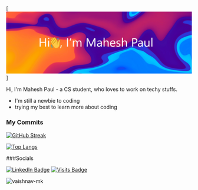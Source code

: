 [![Mahesh Paul's GitHub Banner](./profilebanner.png)]



Hi, I'm Mahesh Paul - a CS student, who loves to work on techy stuffs.

- I'm still a newbie to coding
- trying my best to learn more about coding

### My Commits
[![GitHub Streak](https://github-readme-streak-stats.herokuapp.com?user=CityIsBetter&theme=tokyonight&mode=weekly&background=000000C6)](https://github.com/CityIsBetter)

[![Top Langs](https://github-readme-stats.vercel.app/api/top-langs/?username=CityIsBetter&layout=compact&theme=dark)](https://github.com/CityIsBetter)

###Socials

[![LinkedIn Badge](https://img.shields.io/badge/LinkedIn-Profile-informational?style=flat&logo=linkedin&logoColor=white&color=0D76A8)]([https://www.linkedin.com/in/mahesh-paul/](https://www.linkedin.com/in/mahesh-paul/))
[![Visits Badge](https://badges.pufler.dev/visits/braydoncoyer/braydoncoyer)](https://github.com/CityIsBetter)

<p align="left"><img src="https://komarev.com/ghpvc/?username=CityIsBetter&color=grey" alt="vaishnav-mk"/></p>
